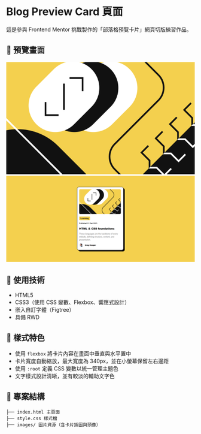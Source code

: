 # Blog Preview Card 頁面

這是參與 Frontend Mentor 挑戰製作的「部落格預覽卡片」網頁切版練習作品。

## 📸 預覽畫面

![預覽圖](./images/illustration-article.svg)
![blog-preview-card Screenshot](./images/screenshot.png)

## 🔧 使用技術

- HTML5
- CSS3（使用 CSS 變數、Flexbox、響應式設計）
- 嵌入自訂字體（Figtree）
- 具備 RWD

## 🎨 樣式特色

- 使用 `flexbox` 將卡片內容在畫面中垂直與水平置中
- 卡片寬度自動縮放，最大寬度為 340px，並在小螢幕保留左右邊距
- 使用 `:root` 定義 CSS 變數以統一管理主題色
- 文字樣式設計清晰，並有較淡的輔助文字色

## 📁 專案結構

```
├── index.html 主頁面
├── style.css 樣式檔
├── images/ 圖片資源（含卡片插圖與頭像）
```

